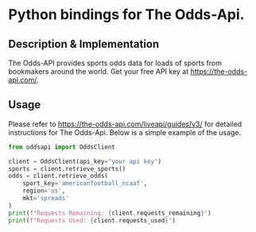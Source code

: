 # Python bindings for The Odds-Api.
## Description & Implementation
The Odds-API provides sports odds data for loads of sports from bookmakers around the world. Get your free API key at https://the-odds-api.com/. 
## Usage
Please refer to https://the-odds-api.com/liveapi/guides/v3/ for detailed instructions for The Odds-Api. Below is a simple example of the usage.
``` python
from oddsapi import OddsClient

client = OddsClient(api_key="your api key")
sports = client.retrieve_sports()
odds = client.retrieve_odds(
    sport_key='americanfootball_ncaaf',
    region='us',
    mkt='spreads'
)
print(f"Requests Remaining: {client.requests_remaining}")
print(f"Requests Used: {client.requests_used}")
```